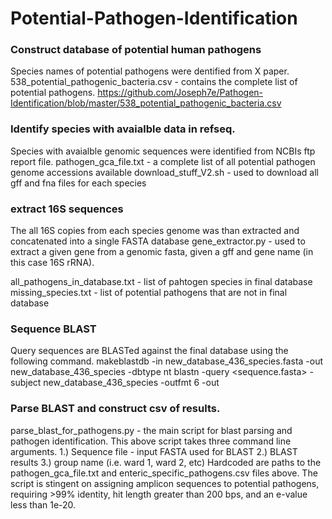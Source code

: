 # Potential-Pathogen-Identification


### Construct database of potential human pathogens
Species names of potential pathogens were dentified from X paper.
538_potential_pathogenic_bacteria.csv - contains the complete list of potential pathogens.
https://github.com/Joseph7e/Pathogen-Identification/blob/master/538_potential_pathogenic_bacteria.csv


### Identify species with avaialble data in refseq.
Species with avaialble genomic sequences were identified from NCBIs ftp report file.
pathogen_gca_file.txt - a complete list of all potential pathogen genome accessions available
download_stuff_V2.sh - used to download all gff and fna files for each species


### extract 16S sequences
The all 16S copies from each species genome was than extracted and concatenated into a single FASTA database 
gene_extractor.py - used to extract a given gene from a genomic fasta, given a gff and gene name (in this case 16S rRNA).

all_pathogens_in_database.txt - list of pahtogen species in final database
missing_species.txt - list of potential pathogens that are not in final database


### Sequence BLAST
Query sequences are BLASTed against the final database using the following command.
makeblastdb -in new_database_436_species.fasta -out new_database_436_species -dbtype nt
blastn -query <sequence.fasta> -subject new_database_436_species -outfmt 6 -out <outname>


### Parse BLAST and construct csv of results.
parse_blast_for_pathogens.py - the main script for blast parsing and pathogen identification.
This above script takes three command line arguments. 
1.) Sequence file - input FASTA used for BLAST
2.) BLAST results
3.) group name (i.e. ward 1, ward 2, etc)
Hardcoded are paths to the pathogen_gca_file.txt and enteric_specific_pathogens.csv files above.
The script is stingent on assigning amplicon sequences to potential pathogens, requiring >99% identity, hit length greater than 200 bps, and an e-value less than 1e-20.
